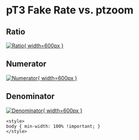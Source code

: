 # pT3 Fake Rate vs. ptzoom

## Ratio

[![Ratio](../mtv/var/pT3_fakerate_ptzoom.png){ width=600px }](../mtv/var/pT3_fakerate_ptzoom.pdf)

## Numerator

[![Numerator](../mtv/num/pT3_fakerate_ptzoom_num.png){ width=600px }](../mtv/num/pT3_fakerate_ptzoom_num.pdf)

## Denominator

[![Denominator](../mtv/den/pT3_fakerate_ptzoom_den.png){ width=600px }](../mtv/den/pT3_fakerate_ptzoom_den.pdf)


``` {=html}
<style>
body { min-width: 100% !important; }
</style>
```
